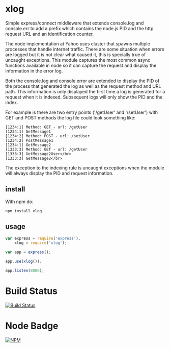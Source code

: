 xlog
=======

Simple express/connect middleware that extends console.log and console.err to add a prefix
which contains the node.js PID and the http request URL and an identification counter.

The node implementation at Yahoo uses cluster that spawns multiple processes that handle internet traffic.
There are some situation when errors are logged but it is not clear what caused it, this
is specially true of uncaught exceptions. This module captures the most common async
functions available in node so it can capture the request and display the information
in the error log.

Both the console.log and console.error are extended to display the PID of the process
that generated the log as well as the request method and URL path. This information is only
displayed the first time a log is generated for a request when it is indexed. Subsequent
logs will only show the PID and the index.

For example is there are two entry points ('/getUser' and '/setUser') with GET and POST
methods the log file could look something like:

```
[1234:1] Method: GET - url: /getUser 
[1234:1] GetMessage1`
[1234:2] Method: POST - url: /setUser
[1234:2] PostMessage1
[1234:1] GetMessage2
[1333:3] Method: GET - url: /getUser
[1333:3] GetMessage2User</br>
[1333:3] GetMessage2</br>
```

The exception to the indexing rule is uncaught exceptions when the module will always
display the PID and request information.

install
-------
With npm do:

`npm install xlog`

usage
-----

```javascript
var express = require('express'),
    xlog = require('xlog');

var app = express();

app.use(xlog());

app.listen(8000);
```
# Build Status

[![Build Status](https://secure.travis-ci.org/yahoo/node-xlog.png?branch=master)](http://travis-ci.org/yahoo/node-xlog)

# Node Badge

[![NPM](https://nodei.co/npm/xlog.png)](https://nodei.co/npm/xlog/)
